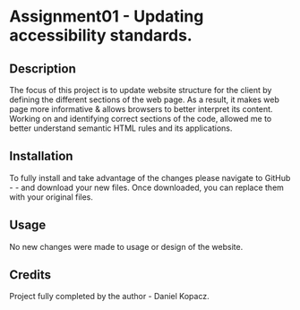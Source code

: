 # Assignment01 - Updating accessibility standards.

## Description
The focus of this project is to update website structure for the client by defining the different sections of the web page. As a result, it makes web page more informative & allows browsers to better interpret its content.
Working on and identifying correct sections of the code, allowed me to better understand semantic HTML rules and its applications.

## Installation
To fully install and take advantage of the changes please navigate to GitHub -    -  and download your new files.
Once downloaded, you can replace them with your original files.

## Usage
No new changes were made to usage or design of the website.

## Credits
Project fully completed by the author - Daniel Kopacz.
